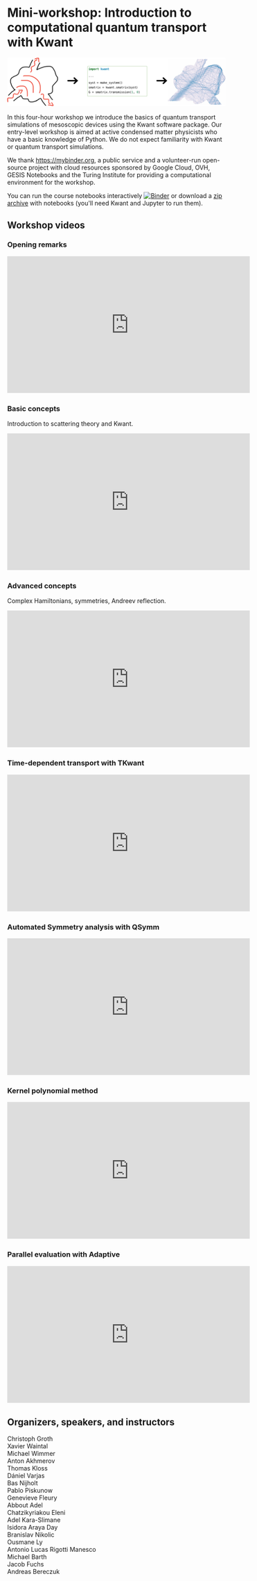 # Mini-workshop: Introduction to computational quantum transport with Kwant

![Kwant workflow](media/kwant-workflow.svg)

In this four-hour workshop we introduce the basics of quantum transport simulations of mesoscopic devices using the Kwant software package.
Our entry-level workshop is aimed at active condensed matter physicists who have a basic knowledge of Python.
We do not expect familiarity with Kwant or quantum transport simulations.

We thank https://mybinder.org, a public service and a volunteer-run open-source project with cloud resources sponsored by Google Cloud, OVH, GESIS Notebooks and the Turing Institute for providing a computational environment for the workshop.

You can run the course notebooks interactively [![Binder](https://mybinder.org/badge_logo.svg)](https://mybinder.org/v2/git/https%3A%2F%2Fgitlab.kwant-project.org%2Fkwant%2Fminicourse.git/master?filepath=index.md) or download a [zip archive](https://gitlab.kwant-project.org/kwant/minicourse/-/jobs/artifacts/master/raw/qt_workshop_notebooks.zip?job=prepare%20archive) with notebooks (you'll need Kwant and Jupyter to run them).

## Workshop videos

### Opening remarks

<iframe width="560" height="315" src="https://www.youtube-nocookie.com/embed/pekeiQbuJu8" frameborder="0" allow="accelerometer; autoplay; encrypted-media; gyroscope; picture-in-picture" allowfullscreen></iframe>

### Basic concepts

Introduction to scattering theory and Kwant.
<iframe width="560" height="315" src="https://www.youtube-nocookie.com/embed/BULVn-4B6eo" frameborder="0" allow="accelerometer; autoplay; encrypted-media; gyroscope; picture-in-picture" allowfullscreen></iframe>

### Advanced concepts

Complex Hamiltonians, symmetries, Andreev reflection.
<iframe width="560" height="315" src="https://www.youtube-nocookie.com/embed/fJVddzLcC3A" frameborder="0" allow="accelerometer; autoplay; encrypted-media; gyroscope; picture-in-picture" allowfullscreen></iframe>

### Time-dependent transport with TKwant
<iframe width="560" height="315" src="https://www.youtube-nocookie.com/embed/urqS4egZLQU" frameborder="0" allow="accelerometer; autoplay; encrypted-media; gyroscope; picture-in-picture" allowfullscreen></iframe>

### Automated Symmetry analysis with QSymm
<iframe width="560" height="315" src="https://www.youtube-nocookie.com/embed/zkxPUb4F-J4" frameborder="0" allow="accelerometer; autoplay; encrypted-media; gyroscope; picture-in-picture" allowfullscreen></iframe>

### Kernel polynomial method
<iframe width="560" height="315" src="https://www.youtube-nocookie.com/embed/KlnSw12NSfE" frameborder="0" allow="accelerometer; autoplay; encrypted-media; gyroscope; picture-in-picture" allowfullscreen></iframe>

### Parallel evaluation with Adaptive
<iframe width="560" height="315" src="https://www.youtube-nocookie.com/embed/U-oyD1zpHGw" frameborder="0" allow="accelerometer; autoplay; encrypted-media; gyroscope; picture-in-picture" allowfullscreen></iframe>

## Organizers, speakers, and instructors

Christoph Groth  
Xavier Waintal  
Michael Wimmer  
Anton Akhmerov  
Thomas Kloss  
Dániel Varjas  
Bas Nijholt  
Pablo Piskunow  
Genevieve Fleury  
Abbout Adel  
Chatzikyriakou Eleni  
Adel Kara-Slimane  
Isidora Araya Day  
Branislav Nikolic  
Ousmane Ly  
Antonio Lucas Rigotti Manesco  
Michael Barth  
Jacob Fuchs  
Andreas Bereczuk
